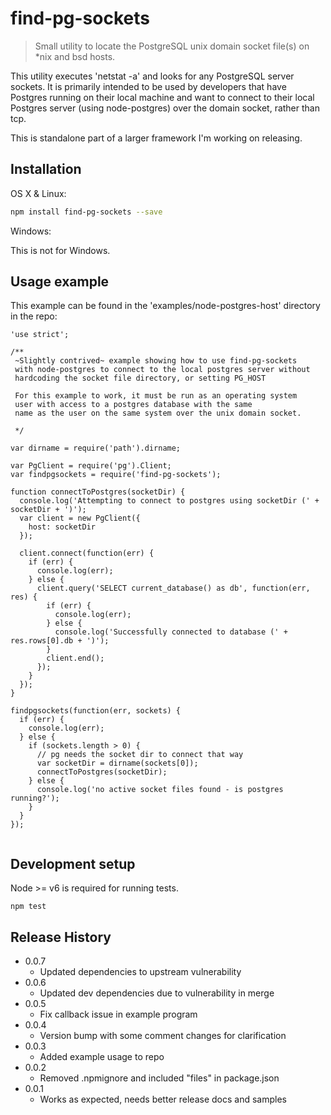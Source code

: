 # find-pg-sockets

> Small utility to locate the PostgreSQL unix domain socket file(s) on *nix and bsd hosts.

This utility executes 'netstat -a' and looks for any PostgreSQL server sockets.
It is primarily intended to be used by developers that have Postgres running on
their local machine and want to connect to their local Postgres server (using node-postgres)
over the domain socket, rather than tcp.

This is standalone part of a larger framework I'm working on releasing.

## Installation

OS X & Linux:

```sh
npm install find-pg-sockets --save
```

Windows:

This is not for Windows.

## Usage example

This example can be found in the 'examples/node-postgres-host' directory in the repo:

```
'use strict';

/**
 ~Slightly contrived~ example showing how to use find-pg-sockets
 with node-postgres to connect to the local postgres server without
 hardcoding the socket file directory, or setting PG_HOST

 For this example to work, it must be run as an operating system
 user with access to a postgres database with the same
 name as the user on the same system over the unix domain socket.

 */

var dirname = require('path').dirname;

var PgClient = require('pg').Client;
var findpgsockets = require('find-pg-sockets');

function connectToPostgres(socketDir) {
  console.log('Attempting to connect to postgres using socketDir (' + socketDir + ')');
  var client = new PgClient({
    host: socketDir
  });

  client.connect(function(err) {
    if (err) {
      console.log(err);
    } else {
      client.query('SELECT current_database() as db', function(err, res) {
        if (err) {
          console.log(err);
        } else {
          console.log('Successfully connected to database (' + res.rows[0].db + ')');
        }
        client.end();
      });
    }
  });
}

findpgsockets(function(err, sockets) {
  if (err) {
    console.log(err);
  } else {
    if (sockets.length > 0) {
      // pg needs the socket dir to connect that way
      var socketDir = dirname(sockets[0]);
      connectToPostgres(socketDir);
    } else {
      console.log('no active socket files found - is postgres running?');
    }
  }
});


```

## Development setup

Node >= v6 is required for running tests.

```
npm test
```

## Release History

* 0.0.7
    * Updated dependencies to upstream vulnerability
* 0.0.6
    * Updated dev dependencies due to vulnerability in merge
* 0.0.5
    * Fix callback issue in example program
* 0.0.4
    * Version bump with some comment changes for clarification
* 0.0.3
    * Added example usage to repo
* 0.0.2
    * Removed .npmignore and included "files" in package.json
* 0.0.1
    * Works as expected, needs better release docs and samples
